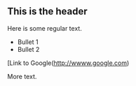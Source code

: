 ## This is the header

Here is some regular text.

* Bullet 1
* Bullet 2

[Link to Google(http://wwww.google.com)

More text.